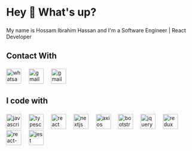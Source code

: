 <h1 align="left">Hey 👋 What's up?</h1>

###

<p align="left">My name is Hossam Ibrahim Hassan and I'm a Software Engineer | React Developer</p>

###

<h2 align="left">Contact With</h2>

###

<div align="left">
  <img src="https://img.shields.io/badge/WhatsApp-25D366?style=for-the-badge&logo=whatsapp&logoColor=white" height="40" alt="whatsapp logo"  />
  <img width="12" />
  <img src="https://img.shields.io/badge/Gmail-D14836?style=for-the-badge&logo=gmail&logoColor=white" height="40" alt="gmail logo"  />
  <img width="12" />
  <img src="https://img.shields.io/badge/Microsoft_Outlook-0078D4?style=for-the-badge&logo=microsoft-outlook&logoColor=white" height="40" alt="gmail logo"  />
  <img width="12" />
</div>

###

<h2 align="left">I code with</h2>

###

<div align="left">
  <img src="https://cdn.jsdelivr.net/gh/devicons/devicon/icons/javascript/javascript-original.svg" height="40" alt="javascript logo"  />
  <img width="12" />
  <img src="https://cdn.jsdelivr.net/gh/devicons/devicon/icons/typescript/typescript-original.svg" height="40" alt="typescript logo"  />
  <img width="12" />
  <img src="https://cdn.jsdelivr.net/gh/devicons/devicon/icons/react/react-original.svg" height="40" alt="react logo"  />
  <img width="12" />
  <img src="https://cdn.jsdelivr.net/gh/devicons/devicon/icons/nextjs/nextjs-original.svg" height="40" alt="nextjs logo"  />
  <img width="12" />
  <img src="https://img.shields.io/badge/axios-671ddf?&style=for-the-badge&logo=axios&logoColor=white" height="40" alt="axios logo"  />
  <img width="12" />
  <img src="https://img.shields.io/badge/Bootstrap-563D7C?style=for-the-badge&logo=bootstrap&logoColor=white" height="40" alt="bootstrap logo"  />
  <img width="12" />
  <img src="https://img.shields.io/badge/jQuery-0769AD?style=for-the-badge&logo=jquery&logoColor=white" height="40" alt="jquery logo"  />
  <img width="12" />
  <img src="https://img.shields.io/badge/Redux-593D88?style=for-the-badge&logo=redux&logoColor=white" height="40" alt="redux logo"  />
  <img width="12" />
  <img src="https://img.shields.io/badge/React_Router-CA4245?style=for-the-badge&logo=react-router&logoColor=white" height="40" alt="react-router logo"  />
  <img width="12" />
  <img src="https://cdn.jsdelivr.net/gh/devicons/devicon/icons/jest/jest-plain.svg" height="40" alt="jest logo"  />
</div>

###
